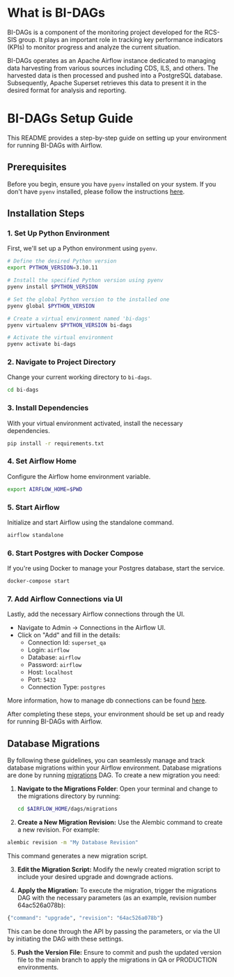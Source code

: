 # What is BI-DAGs
BI-DAGs is a component of the monitoring project developed for the RCS-SIS group. It plays an important role in tracking key performance indicators (KPIs) to monitor progress and analyze the current situation.

BI-DAGs operates as an Apache Airflow instance dedicated to managing data harvesting from various sources including CDS, ILS, and others. The harvested data is then processed and pushed into a PostgreSQL database. Subsequently, Apache Superset retrieves this data to present it in the desired format for analysis and reporting.

# BI-DAGs Setup Guide

This README provides a step-by-step guide on setting up your environment for running BI-DAGs with Airflow.

## Prerequisites

Before you begin, ensure you have `pyenv` installed on your system. If you don't have `pyenv` installed, please follow the instructions [here](https://github.com/pyenv/pyenv#installation).

## Installation Steps

### 1. Set Up Python Environment

First, we'll set up a Python environment using `pyenv`.

```sh
# Define the desired Python version
export PYTHON_VERSION=3.10.11

# Install the specified Python version using pyenv
pyenv install $PYTHON_VERSION

# Set the global Python version to the installed one
pyenv global $PYTHON_VERSION

# Create a virtual environment named 'bi-dags'
pyenv virtualenv $PYTHON_VERSION bi-dags

# Activate the virtual environment
pyenv activate bi-dags
```

### 2. Navigate to Project Directory

Change your current working directory to `bi-dags`.

```sh
cd bi-dags
```

### 3. Install Dependencies

With your virtual environment activated, install the necessary dependencies.

```sh
pip install -r requirements.txt
```

### 4. Set Airflow Home

Configure the Airflow home environment variable.

```sh
export AIRFLOW_HOME=$PWD
```

### 5. Start Airflow

Initialize and start Airflow using the standalone command.

```sh
airflow standalone
```

### 6. Start Postgres with Docker Compose

If you're using Docker to manage your Postgres database, start the service.

```sh
docker-compose start
```

### 7. Add Airflow Connections via UI

Lastly, add the necessary Airflow connections through the UI.

- Navigate to Admin -> Connections in the Airflow UI.
- Click on "Add" and fill in the details:
  - Connection Id: `superset_qa`
  - Login: `airflow`
  - Database: `airflow`
  - Password: `airflow`
  - Host: `localhost`
  - Port: `5432`
  - Connection Type: `postgres`

More information, how to manage db connections can be found [here](https://airflow.apache.org/docs/apache-airflow/2.8.2/howto/connection.html).

After completing these steps, your environment should be set up and ready for running BI-DAGs with Airflow.

## Database Migrations

By following these guidelines, you can seamlessly manage and track database migrations within your Airflow environment.
Database migrations are done by running [migrations](https://github.com/cern-sis/bi-dags/blob/main/dags/migrations/migrations.py) DAG.
To create a new migration you need:

1. **Navigate to the Migrations Folder**:
   Open your terminal and change to the migrations directory by running:
   ```bash
   cd $AIRFLOW_HOME/dags/migrations
   ```
2. **Create a New Migration Revision:**
   Use the Alembic command to create a new revision. For example:

```bash
alembic revision -m "My Database Revision"
```

This command generates a new migration script.

3. **Edit the Migration Script:**
   Modify the newly created migration script to include your desired upgrade and downgrade actions.

4. **Apply the Migration:**
   To execute the migration, trigger the migrations DAG with the necessary parameters (as an example, revision number 64ac526a078b):

```python
{"command": "upgrade", "revision": "64ac526a078b"}
```

This can be done through the API by passing the parameters, or via the UI by initiating the DAG with these settings.

5. **Push the Version File:**
   Ensure to commit and push the updated version file to the main branch to apply the migrations in QA or PRODUCTION environments.
